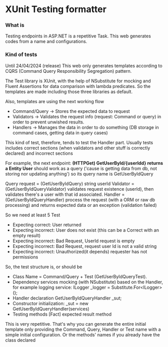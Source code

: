 # XUnit Testing formatter
### What is
Testing endpoints in ASP.NET is a repetitive Task.
This web generates codes from a name and configurations.

### Kind of tests
Until 24/04/2024 (release)
This web only generates templates according to CQRS (Command Query Responsibility Segregation) pattern.

The Test library is XUnit, with the help of NSubstitute for mocking and
Fluent Assertions for data comparison with lambda predicates. So the templates are
made including those three libraries as default.

Also, templates are using the next working flow
- Command/Query -> Stores the expected data to request
- Validators -> Validates the request info (request: Command or query) in order to prevent unwished results.
- Handlers -> Manages the data in order to do something (DB storage in command cases, getting data in query cases)
  
This kind of test, therefore, tends to test the Handler part.
Usually tests includes correct sections (when validators and other stuff is correctly declared)
and incorrect sections

For example, the next endpoint: **(HTTPGet) GetUserById/{userIdd} returns a Entity User** should work as a query ('cause is getting data from db, not storing nor updating anything') so its query name is GetUserByIdQuery

Query request = (GetUserByIdQuery) string userId
Validator = (GetUserByIdQueryValidator) validates request existence (userId), then validates there's a user with that id associated.
Handler = (GetUserByIdQueryHandler) process the request (with a ORM or raw db processing) and returns expected data or an exception (validation failed)

So we need at least 5 Test
* Expecting correct: User returned
* Expecting incorrect: User does not exist (this can be a Correct with an empty result)
* Expecting incorrect: Bad Request, UserId request is empty
* Expecting incorrect: Bad Request, request user Id is not a valid string
* Expecting incorrect: Unauthorized(it depends) requester has not permissions

So, the test structure is, or should be
* Class Name = Command/Query + Test (GetUserByIdQueryTest).  
* Dependency services mocking (with NSubstitute) based on the Handler, for example logging service: ILogger _logger = Substitute.For<ILogger<GetUserByIdQueryHandler>>();
* Handler declaration GetUserByIdQueryHandler _sut;
* Constructor initialization: _sut = new GetUserByIdQueryHandler(services)
* Testing methods [Fact] expected result method

This is very repetitive. That's why you can generate the entire initial template
only providing the Command, Query, Handler or Test name with a simple initial configuration. Or the methods' names if you already have the class declared


